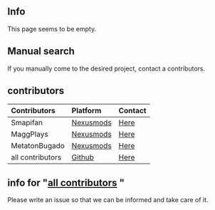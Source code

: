 ## Info
This page seems to be empty.

## Manual search
If you manually come to the desired project, contact a contributors.

## contributors

Contributors                                                                            | Platform                     | Contact
:------------------------- | :--------------------------------------------------------- | :----------------------------------------------------------------------------------------------------------------
Smapifan                   | [Nexusmods](https://www.nexusmods.com/)                    | [Here](https://forums.nexusmods.com/messenger/compose/?to=194093408)
MaggPlays                  | [Nexusmods](https://www.nexusmods.com/)                    | [Here](https://forums.nexusmods.com/messenger/compose/?to=194014746)
MetatonBugado              | [Nexusmods](https://www.nexusmods.com/)                    | [Here]()
all contributors           | [Github](https://github.com/)                              | [Here](https://github.com/Smapifan/Project-mythical-creatures/issues)



## info for "[all contributors](https://github.com/) "
Please write an issue so that we can be informed and take care of it.
